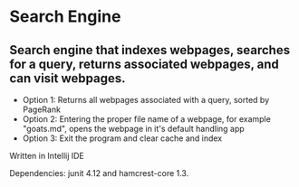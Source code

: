 # Search Engine


  
## Search engine that indexes webpages, searches for a query, returns associated webpages, and can visit webpages.

* Option 1: Returns all webpages associated with a query, sorted by PageRank
* Option 2: Entering the proper file name of a webpage, for example "goats.md", opens the webpage in it's default handling app
* Option 3: Exit the program and clear cache and index

Written in Intellij IDE

Dependencies: junit 4.12 and hamcrest-core 1.3. 


